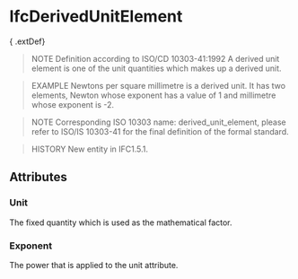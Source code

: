 # IfcDerivedUnitElement

{ .extDef}<!-- end of definition -->
> NOTE  Definition according to ISO/CD 10303-41:1992
> A derived unit element is one of the unit quantities which makes up a derived unit.

> EXAMPLE  Newtons per square millimetre is a derived unit. It has two elements, Newton whose exponent has a value of 1 and millimetre whose exponent is -2.

> NOTE  Corresponding ISO 10303 name: derived_unit_element, please refer to ISO/IS 10303-41 for the final definition of the formal standard.

> HISTORY  New entity in IFC1.5.1.

## Attributes

### Unit
The fixed quantity which is used as the mathematical factor.

### Exponent
The power that is applied to the unit attribute.
